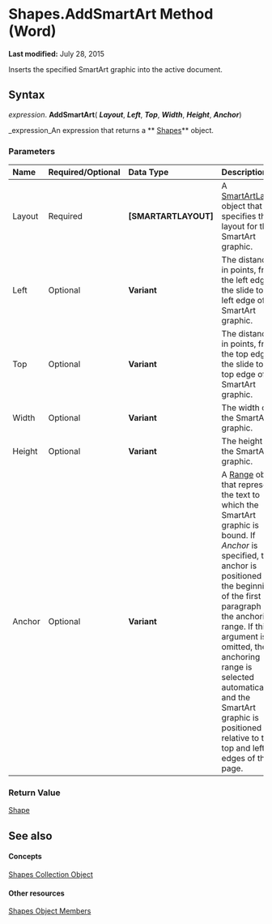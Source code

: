 
# Shapes.AddSmartArt Method (Word)

 **Last modified:** July 28, 2015

Inserts the specified SmartArt graphic into the active document.

## Syntax

 _expression_. **AddSmartArt**( **_Layout_**,  **_Left_**,  **_Top_**,  **_Width_**,  **_Height_**,  **_Anchor_**)

 _expression_An expression that returns a  ** [Shapes](0907eed3-886e-8e73-0e5e-71f4b37ddd5b.md)** object.


### Parameters



|**Name**|**Required/Optional**|**Data Type**|**Description**|
|:-----|:-----|:-----|:-----|
|Layout|Required| **[SMARTARTLAYOUT]**|A  [SmartArtLayout](http://msdn.microsoft.com/library/f8d9db83-86f7-4830-096d-5d15368ab6b1%28Office.15%29.aspx) object that specifies the layout for the SmartArt graphic.|
|Left|Optional| **Variant**|The distance, in points, from the left edge of the slide to the left edge of the SmartArt graphic.|
|Top|Optional| **Variant**|The distance, in points, from the top edge of the slide to the top edge of the SmartArt graphic.|
|Width|Optional| **Variant**|The width of the SmartArt graphic.|
|Height|Optional| **Variant**|The height of the SmartArt graphic.|
|Anchor|Optional| **Variant**|A  [Range](15a7a1c4-5f3f-5b6e-60e9-29688de3f274.md) object that represents the text to which the SmartArt graphic is bound. If _Anchor_ is specified, the anchor is positioned at the beginning of the first paragraph in the anchoring range. If this argument is omitted, the anchoring range is selected automatically and the SmartArt graphic is positioned relative to the top and left edges of the page.|

### Return Value

 [Shape](604029ce-9b2f-9748-5d4e-b458796fa2f0.md)


## See also


#### Concepts


 [Shapes Collection Object](0907eed3-886e-8e73-0e5e-71f4b37ddd5b.md)
#### Other resources


 [Shapes Object Members](045d4e8c-b838-24f8-5919-c5a05e9bb3c5.md)
